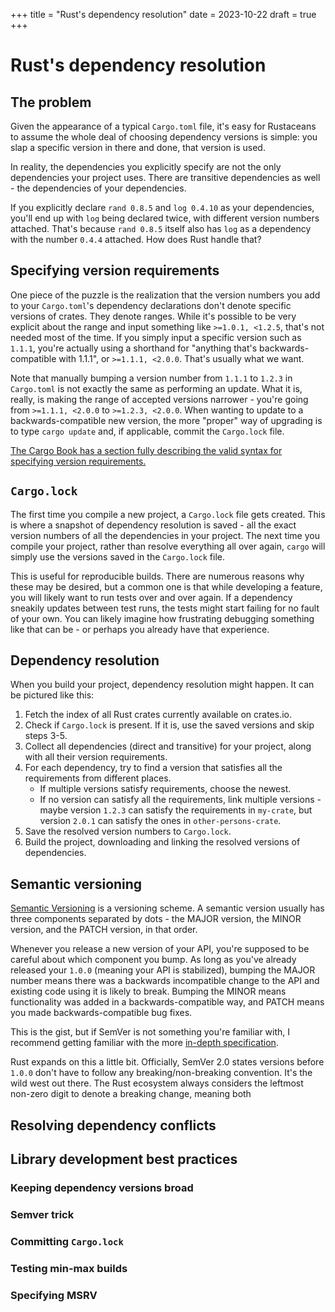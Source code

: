 +++
title = "Rust's dependency resolution"
date = 2023-10-22
draft = true
+++

# Rust's dependency resolution

## The problem

Given the appearance of a typical `Cargo.toml` file, it's easy for Rustaceans to
assume the whole deal of choosing dependency versions is simple: you slap a
specific version in there and done, that version is used.

In reality, the dependencies you explicitly specify are not the only
dependencies your project uses. There are transitive dependencies as well - the
dependencies of your dependencies.

If you explicitly declare `rand 0.8.5` and `log 0.4.10` as your dependencies,
you'll end up with `log` being declared twice, with different version numbers
attached. That's because `rand 0.8.5` itself also has `log` as a dependency with
the number `0.4.4` attached. How does Rust handle that?

## Specifying version requirements

One piece of the puzzle is the realization that the version numbers you add to
your `Cargo.toml`'s dependency declarations don't denote specific versions of
crates. They denote ranges. While it's possible to be very explicit about the
range and input something like `>=1.0.1, <1.2.5`, that's not needed most of the
time. If you simply input a specific version such as `1.1.1`, you're actually
using a shorthand for "anything that's backwards-compatible with 1.1.1", or
`>=1.1.1, <2.0.0`. That's usually what we want.

Note that manually bumping a version number from `1.1.1` to `1.2.3` in
`Cargo.toml` is not exactly the same as performing an update. What it is,
really, is making the range of accepted versions narrower - you're going from
`>=1.1.1, <2.0.0` to `>=1.2.3, <2.0.0`. When wanting to update to a
backwards-compatible new version, the more "proper" way of upgrading is to type
`cargo update` and, if applicable, commit the `Cargo.lock` file.

[The Cargo Book has a section fully describing the valid syntax for specifying version requirements.](https://doc.rust-lang.org/cargo/reference/specifying-dependencies.html)

## `Cargo.lock`

The first time you compile a new project, a `Cargo.lock` file gets created. This
is where a snapshot of dependency resolution is saved - all the exact version
numbers of all the dependencies in your project. The next time you compile your
project, rather than resolve everything all over again, `cargo` will simply use
the versions saved in the `Cargo.lock` file.

This is useful for reproducible builds. There are numerous reasons why these may
be desired, but a common one is that while developing a feature, you will likely
want to run tests over and over again. If a dependency sneakily updates between
test runs, the tests might start failing for no fault of your own. You can
likely imagine how frustrating debugging something like that can be - or perhaps
you already have that experience.

## Dependency resolution

When you build your project, dependency resolution might happen. It can be
pictured like this:

1. Fetch the index of all Rust crates currently available on crates.io.
2. Check if `Cargo.lock` is present. If it is, use the saved versions and skip
   steps 3-5.
3. Collect all dependencies (direct and transitive) for your project, along with
   all their version requirements.
4. For each dependency, try to find a version that satisfies all the
   requirements from different places.
   - If multiple versions satisfy requirements, choose the newest.
   - If no version can satisfy all the requirements, link multiple versions -
     maybe version `1.2.3` can satisfy the requirements in `my-crate`, but
     version `2.0.1` can satisfy the ones in `other-persons-crate`.
5. Save the resolved version numbers to `Cargo.lock`.
6. Build the project, downloading and linking the resolved versions of
   dependencies.

## Semantic versioning

[Semantic Versioning](https://semver.org/) is a versioning scheme. A semantic
version usually has three components separated by dots - the MAJOR version, the
MINOR version, and the PATCH version, in that order.

Whenever you release a new version of your API, you're supposed to be careful
about which component you bump. As long as you've already released your `1.0.0`
(meaning your API is stabilized), bumping the MAJOR number means there was a
backwards incompatible change to the API and existing code using it is likely to
break. Bumping the MINOR means functionality was added in a backwards-compatible
way, and PATCH means you made backwards-compatible bug fixes.

This is the gist, but if SemVer is not something you're familiar with, I
recommend getting familiar with the more
[in-depth specification](https://semver.org/).

Rust expands on this a little bit. Officially, SemVer 2.0 states versions before
`1.0.0` don't have to follow any breaking/non-breaking convention. It's the wild
west out there. The Rust ecosystem always considers the leftmost non-zero digit
to denote a breaking change, meaning both

## Resolving dependency conflicts

## Library development best practices

### Keeping dependency versions broad

### Semver trick

### Committing `Cargo.lock`

### Testing min-max builds

### Specifying MSRV
